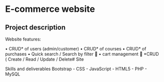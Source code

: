 # E-commerce website
## Project description
Website features: 

• CRUD* of users (admin/customer)
• CRUD* of courses
• CRUD* of purchases
• Quick search / Search by filter 🔎
• cart management 🛒
*CRUD ( Create / Read / Update / Delete# Site

Skills and deliverables
Bootstrap - CSS - JavaScript - HTML5 - PHP - MySQL

